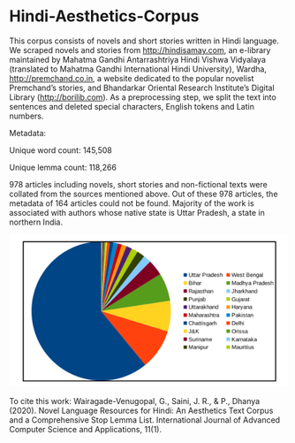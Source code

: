 # Hindi-Aesthetics-Corpus

This corpus consists of novels and short stories written in Hindi language.
We scraped novels and stories from http://hindisamay.com, an e-library maintained by Mahatma Gandhi Antarrashtriya Hindi Vishwa Vidyalaya (translated to Mahatma Gandhi International Hindi University), Wardha, http://premchand.co.in, a website dedicated to the popular novelist Premchand’s stories, and Bhandarkar Oriental Research Institute’s Digital Library (http://borilib.com).
As a preprocessing step, we split the text into sentences and deleted special characters, English tokens and Latin numbers.

Metadata:

Unique word count: 145,508

Unique lemma count: 118,266

978 articles including novels, short stories and non-fictional texts were collated from the sources mentioned above. Out of these 978 articles, the metadata of 164 articles could not be found.
Majority of the work is associated with authors whose native state is Uttar Pradesh, a state in northern India.


![State-wise distribution of authors](https://github.com/gayatrivenugopal/Hindi-Aesthetics-Corpus/blob/master/distribution.png)

To cite this work:
Wairagade-Venugopal, G., Saini, J. R., & P., Dhanya (2020). Novel Language Resources for Hindi: An Aesthetics Text Corpus and a Comprehensive Stop Lemma List. International Journal of Advanced Computer Science and Applications, 11(1).

